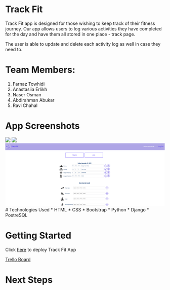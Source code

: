 # Track Fit

Track Fit app is designed for those wishing to keep track of their fitness journey. Our app allows users to log various activities they have completed for the day and have them all stored in one place - track page. 

The user is able to update and delete each activity log as well in case they need to. 

# Team Members:
1. Farnaz Towhidi
2. Anastasiia Erlikh
3. Naser Osman
4. Abdirahman Abukar
5. Ravi Chahal

# App Screenshots
<img src="./main_app/static/screenshot2.png">
<img src="./main_app/static/screenshot1.png"/>
<img src="./main_app/static/screenshot3.png"/>
# Technologies Used
* HTML
* CSS
* Bootstrap
* Python
* Django
* PostreSQL


# Getting Started

Click [here]() to deploy Track Fit App

[Trello Board](https://trello.com/b/z4hElZTv/unit-3-project)


# Next Steps
